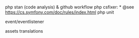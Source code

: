 php stan (code analysis) & github workflow
php csfixer:  * @see https://cs.symfony.com/doc/rules/index.html
php unit

event/eventlistener

assets
translations